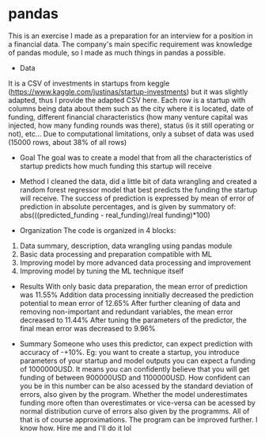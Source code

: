 # pandas
This is an exercise I made as a preparation for an interview for a position in a financial data. The company's main specific requirement was knowledge of pandas module, so I made as much things in pandas a possible.

- Data

It is a CSV of investments in startups from keggle (https://www.kaggle.com/justinas/startup-investments) but it was slightly adapted, thus I provide the adapted CSV here. Each row is a startup with columns being data about them such as the city where it is located, date of funding, different financial characteristics (how many venture capital was injected, how many funding rounds was there), status (is it still operating or not), etc... Due to computational limitations, only a subset of data was used (15000 rows, about 38% of all rows)

- Goal
The goal was to create a model that from all the characteristics of startup predicts how much funding this startup will receive

- Method
I cleaned the data, did a little bit of data wrangling and created a random forest regressor model that best predicts the funding the startup will receive. The success of prediction is expressed by mean of error of prediction in absolute percentages, and is given by summatory of:
abs(((predicted_funding - real_funding)/real funding)*100)

- Organization
The code is organized in 4 blocks:
1. Data summary, description, data wrangling using pandas module
2. Basic data processing and preparation compatible with ML
3. Improving model by more advanced data processing and improvement
4. Improving model by tuning the ML technique itself

- Results
With only basic data preparation, the mean error of prediction was 11.55%
Addition data processing innitially decreased the prediction potential to mean error of 12.65%
After further cleaning of data and removing non-important and redundant variables, the mean error decreased to 11.44%
After tuning the parameters of the predictor, the final mean error was decreased to 9.96%

- Summary
Someone who uses this predictor, can expect prediction with accuracy of -+10%. Eg: you want to create a startup, you introduce parameters of your startup and model outputs you can expect a funding of 1000000USD. It means you can confidently believe that you will get funding of between 900000USD and 1100000USD. How confident can you be in this number can be also acessed by the standard deviation of errors, also given by the program. Whether the model underestimates funding more often than overestimates or vice-versa can be acessed by normal distribution curve of errors also given by the programms. All of that is of course approximations. The program can be improved further. I know how. Hire me and I'll do it lol
